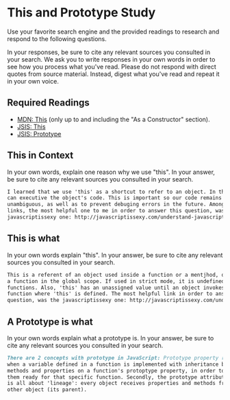 # This and Prototype Study

Use your favorite search engine and the provided readings to research and
respond to the following questions.

In your responses, be sure to cite any relevant sources you consulted in your
search. We ask you to write responses in your own words in order to see how you
process what you've read. Please do not respond with direct quotes from source
material. Instead, digest what you've read and repeat it in your own voice.

## Required Readings

-   [MDN: This](https://developer.mozilla.org/en-US/docs/Web/JavaScript/Reference/Operators/this)
(only up to and including the "As a Constructor" section).
-   [JSIS: This](http://javascriptissexy.com/understand-javascripts-this-with-clarity-and-master-it/)
-   [JSIS: Prototype](http://javascriptissexy.com/javascript-prototype-in-plain-detailed-language/)

## This in Context

In your own words, explain one reason why we use "this". In your answer, be
sure to cite any relevant sources you consulted in your search.

```md
I learned that we use 'this' as a shortcut to refer to an object. In this way, it
can executive the object's code. This is important so our code remains clean and
unambiguous, as well as to prevent debuging errors in the future. Among the three
links, the most helpful one to me in order to answer this question, was the
javascriptissexy one: http://javascriptissexy.com/understand-javascripts-this-with-clarity-and-master-it/
```

## This is what

In your own words explain "this".  In your answer, be
sure to cite any relevant sources you consulted in your search.

```md
This is a referent of an object used inside a function or a mentjhod, or outside
a function in the global scope. If used in strict mode, it is undefined for global
functions. Also, 'this' has an unassigned value until an object invokes the function
function where 'this' is defined. The most helpful link in order to answer this
question, was the javascriptissexy one: http://javascriptissexy.com/understand-javascripts-this-with-clarity-and-master-it/

```

## A Prototype is what

In your own words explain what a prototype is.  In your answer, be
sure to cite any relevant sources you consulted in your search.

```md
There are 2 concepts with prototype in JavaScript: Prototype property refers to
when a variable defined in a function is implemented with inheritance by adding
methods and properties on a function's protoptype property, in order to make
them ready for that specific function. Secondly, the prototype attribute/object
is all about 'lineage': every object receives properties and methods from some
other object (its parent).

```
